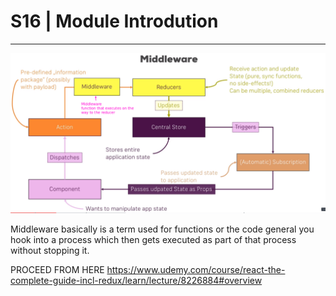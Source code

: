 # S16 | Module Introdution
---
<img src="./assets/section-16/1.png" alt="smile" width="800" />

Middleware basically is a term used for functions or the code
general you hook into a process which then gets executed as part of that process without stopping it. 

PROCEED FROM HERE 
https://www.udemy.com/course/react-the-complete-guide-incl-redux/learn/lecture/8226884#overview